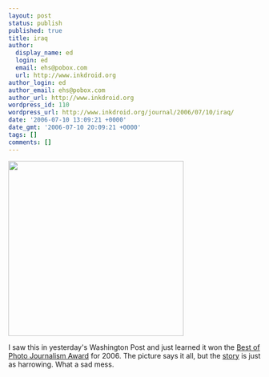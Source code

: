 ```yaml
---
layout: post
status: publish
published: true
title: iraq
author:
  display_name: ed
  login: ed
  email: ehs@pobox.com
  url: http://www.inkdroid.org
author_login: ed
author_email: ehs@pobox.com
author_url: http://www.inkdroid.org
wordpress_id: 110
wordpress_url: http://www.inkdroid.org/journal/2006/07/10/iraq/
date: '2006-07-10 13:09:21 +0000'
date_gmt: '2006-07-10 20:09:21 +0000'
tags: []
comments: []
---
```


<p><a href="http://web.archive.org/web/20070609175343/http://www.msnbc.msn.com:80/id/7245228/site/newsweek/"><img src="http://web.archive.org/web/20120108075322/http://bop.nppa.org/2006/thumbnails/512/00010547-INS-63710/124345.jpg" width="350" border="0" /></a></p>
<p>I saw this in yesterday's Washington Post and just learned it won the <a href="http://web.archive.org/web/20120619234105/http://bop.nppa.org:80/2006/still_photography/winners/INS/63710/124345.html">Best of Photo Journalism Award</a> for 2006. The picture says it all, but the <a href="http://web.archive.org/web/20070609175343/http://www.msnbc.msn.com:80/id/7245228/site/newsweek/">story</a> is just as harrowing. What a sad mess.</p>
